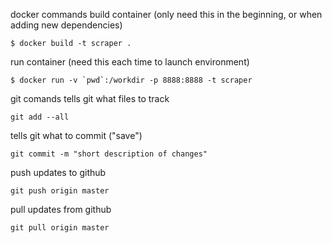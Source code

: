 docker commands
build container (only need this in the beginning, or when adding new dependencies)
```
$ docker build -t scraper .
```

run container (need this each time to launch environment)
```
$ docker run -v `pwd`:/workdir -p 8888:8888 -t scraper
```

git comands
tells git what files to track
```
git add --all
```
tells git what to commit ("save")
```
git commit -m "short description of changes"
```
push updates to github
```
git push origin master
```
pull updates from github
```
git pull origin master
```

